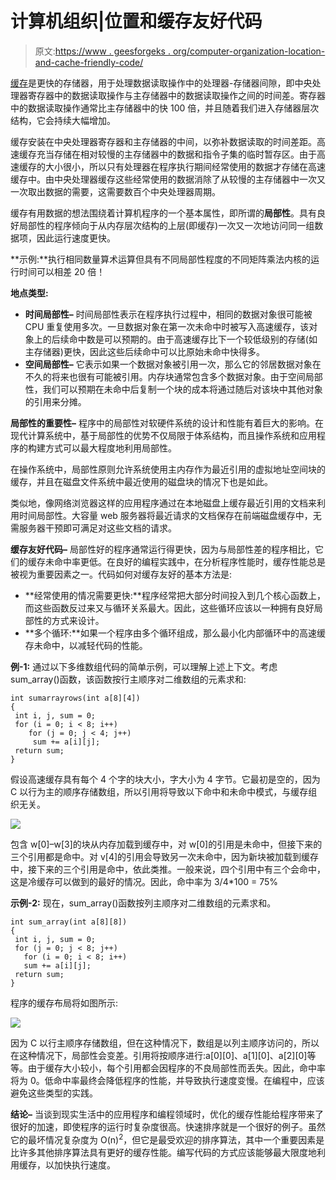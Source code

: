 # 计算机组织|位置和缓存友好代码

> 原文:[https://www . geesforgeks . org/computer-organization-location-and-cache-friendly-code/](https://www.geeksforgeeks.org/computer-organization-locality-and-cache-friendly-code/)

[缓存](https://www.geeksforgeeks.org/cache-memory/)是更快的存储器，用于处理数据读取操作中的处理器-存储器间隙，即中央处理器寄存器中的数据读取操作与主存储器中的数据读取操作之间的时间差。寄存器中的数据读取操作通常比主存储器中的快 100 倍，并且随着我们进入存储器层次结构，它会持续大幅增加。

缓存安装在中央处理器寄存器和主存储器的中间，以弥补数据读取的时间差距。高速缓存充当存储在相对较慢的主存储器中的数据和指令子集的临时暂存区。由于高速缓存的大小很小，所以只有处理器在程序执行期间经常使用的数据才存储在高速缓存中。由中央处理器缓存这些经常使用的数据消除了从较慢的主存储器中一次又一次取出数据的需要，这需要数百个中央处理器周期。

缓存有用数据的想法围绕着计算机程序的一个基本属性，即所谓的**局部性**。具有良好局部性的程序倾向于从内存层次结构的上层(即缓存)一次又一次地访问同一组数据项，因此运行速度更快。

**示例:**执行相同数量算术运算但具有不同局部性程度的不同矩阵乘法内核的运行时间可以相差 20 倍！

**地点类型:**

*   **时间局部性–**
    时间局部性表示在程序执行过程中，相同的数据对象很可能被 CPU 重复使用多次。一旦数据对象在第一次未命中时被写入高速缓存，该对象上的后续命中数是可以预期的。由于高速缓存比下一个较低级别的存储(如主存储器)更快，因此这些后续命中可以比原始未命中快得多。
*   **空间局部性–**
    它表示如果一个数据对象被引用一次，那么它的邻居数据对象在不久的将来也很有可能被引用。内存块通常包含多个数据对象。由于空间局部性，我们可以预期在未命中后复制一个块的成本将通过随后对该块中其他对象的引用来分摊。

**局部性的重要性–**
程序中的局部性对软硬件系统的设计和性能有着巨大的影响。在现代计算系统中，基于局部性的优势不仅局限于体系结构，而且操作系统和应用程序的构建方式可以最大程度地利用局部性。

在操作系统中，局部性原则允许系统使用主内存作为最近引用的虚拟地址空间块的缓存，并且在磁盘文件系统中最近使用的磁盘块的情况下也是如此。

类似地，像网络浏览器这样的应用程序通过在本地磁盘上缓存最近引用的文档来利用时间局部性。大容量 web 服务器将最近请求的文档保存在前端磁盘缓存中，无需服务器干预即可满足对这些文档的请求。

**缓存友好代码–**
局部性好的程序通常运行得更快，因为与局部性差的程序相比，它们的缓存未命中率更低。在良好的编程实践中，在分析程序性能时，缓存性能总是被视为重要因素之一。代码如何对缓存友好的基本方法是:

*   **经常使用的情况需要更快:**程序经常把大部分时间投入到几个核心函数上，而这些函数反过来又与循环关系最大。因此，这些循环应该以一种拥有良好局部性的方式来设计。
*   **多个循环:**如果一个程序由多个循环组成，那么最小化内部循环中的高速缓存未命中，以减轻代码的性能。

**例-1:** 通过以下多维数组代码的简单示例，可以理解上述上下文。考虑 sum_array()函数，该函数按行主顺序对二维数组的元素求和:

```
int sumarrayrows(int a[8][4])
{
 int i, j, sum = 0;
 for (i = 0; i < 8; i++)
    for (j = 0; j < 4; j++)
     sum += a[i][j];
 return sum;
}
```

假设高速缓存具有每个 4 个字的块大小，字大小为 4 字节。它最初是空的，因为 C 以行为主的顺序存储数组，所以引用将导致以下命中和未命中模式，与缓存组织无关。

![](img/741b8553b4902f8faa0a3a95213e7d04.png)

包含 w[0]–w[3]的块从内存加载到缓存中，对 w[0]的引用是未命中，但接下来的三个引用都是命中。对 v[4]的引用会导致另一次未命中，因为新块被加载到缓存中，接下来的三个引用是命中，依此类推。一般来说，四个引用中有三个会命中，这是冷缓存可以做到的最好的情况。因此，命中率为 3/4*100 = 75%

**示例-2:** 现在，sum_array()函数按列主顺序对二维数组的元素求和。

```
int sum_array(int a[8][8])
{
 int i, j, sum = 0;
 for (j = 0; j < 8; j++)
   for (i = 0; i < 8; i++)
   sum += a[i][j];
 return sum;
}
```

程序的缓存布局将如图所示:

![](img/e0dda0d41bd902dba25707a66e8cac68.png)

因为 C 以行主顺序存储数组，但在这种情况下，数组是以列主顺序访问的，所以在这种情况下，局部性会变差。引用将按顺序进行:a[0][0]、a[1][0]、a[2][0]等等。由于缓存大小较小，每个引用都会因程序的不良局部性而丢失。因此，命中率将为 0。低命中率最终会降低程序的性能，并导致执行速度变慢。在编程中，应该避免这些类型的实践。

**结论–**
当谈到现实生活中的应用程序和编程领域时，优化的缓存性能给程序带来了很好的加速，即使程序的运行时复杂度很高。快速排序就是一个很好的例子。虽然它的最坏情况复杂度为 O(n)<sup>2</sup>，但它是最受欢迎的排序算法，其中一个重要因素是比许多其他排序算法具有更好的缓存性能。编写代码的方式应该能够最大限度地利用缓存，以加快执行速度。